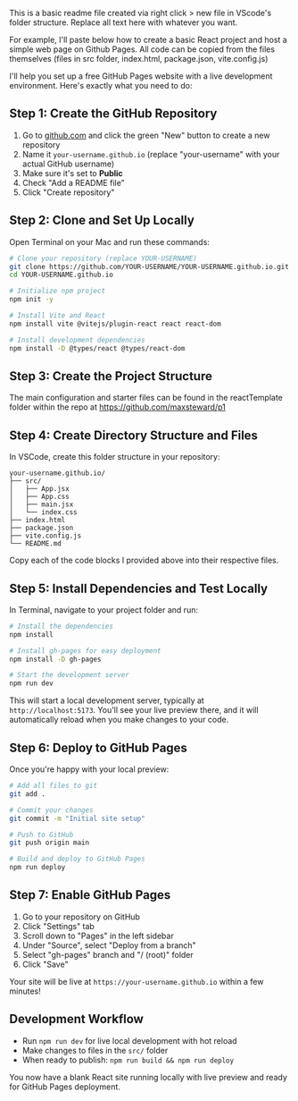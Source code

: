 This is a basic readme file created via right click > new file in VScode's folder structure. Replace all text here with whatever you want. 

For example, I'll paste below how to create a basic React project and host a simple web page on Github Pages. All code can be copied from the files themselves (files in src folder, index.html, package.json, vite.config.js)


I'll help you set up a free GitHub Pages website with a live development environment. Here's exactly what you need to do:

## Step 1: Create the GitHub Repository

1. Go to [github.com](https://github.com) and click the green "New" button to create a new repository
2. Name it `your-username.github.io` (replace "your-username" with your actual GitHub username)
3. Make sure it's set to **Public**
4. Check "Add a README file"
5. Click "Create repository"

## Step 2: Clone and Set Up Locally

Open Terminal on your Mac and run these commands:

```bash
# Clone your repository (replace YOUR-USERNAME)
git clone https://github.com/YOUR-USERNAME/YOUR-USERNAME.github.io.git
cd YOUR-USERNAME.github.io

# Initialize npm project
npm init -y

# Install Vite and React
npm install vite @vitejs/plugin-react react react-dom

# Install development dependencies
npm install -D @types/react @types/react-dom
```

## Step 3: Create the Project Structure

The main configuration and starter files can be found in the reactTemplate folder within the repo at https://github.com/maxsteward/p1

## Step 4: Create Directory Structure and Files

In VSCode, create this folder structure in your repository:

```
your-username.github.io/
├── src/
│   ├── App.jsx
│   ├── App.css
│   ├── main.jsx
│   └── index.css
├── index.html
├── package.json
├── vite.config.js
└── README.md
```

Copy each of the code blocks I provided above into their respective files.

## Step 5: Install Dependencies and Test Locally

In Terminal, navigate to your project folder and run:

```bash
# Install the dependencies
npm install

# Install gh-pages for easy deployment
npm install -D gh-pages

# Start the development server
npm run dev
```

This will start a local development server, typically at `http://localhost:5173`. You'll see your live preview there, and it will automatically reload when you make changes to your code.

## Step 6: Deploy to GitHub Pages

Once you're happy with your local preview:

```bash
# Add all files to git
git add .

# Commit your changes
git commit -m "Initial site setup"

# Push to GitHub
git push origin main

# Build and deploy to GitHub Pages
npm run deploy
```

## Step 7: Enable GitHub Pages

1. Go to your repository on GitHub
2. Click "Settings" tab
3. Scroll down to "Pages" in the left sidebar
4. Under "Source", select "Deploy from a branch"
5. Select "gh-pages" branch and "/ (root)" folder
6. Click "Save"

Your site will be live at `https://your-username.github.io` within a few minutes!

## Development Workflow

- Run `npm run dev` for live local development with hot reload
- Make changes to files in the `src/` folder
- When ready to publish: `npm run build && npm run deploy`

You now have a blank React site running locally with live preview and ready for GitHub Pages deployment.